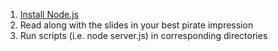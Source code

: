 1. [Install Node.js]
1. Read along with the slides in your best pirate impression
1. Run scripts (i.e. node server.js) in corresponding directories

[Install Node.js]: http://nodejs.org/